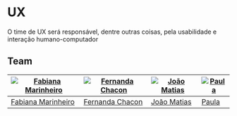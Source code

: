 # UX

O time de UX será responsável, dentre outras coisas, pela usabilidade e interação humano-computador

## Team

[![Fabiana Marinheiro](https://avatars1.githubusercontent.com/u/7595307?v=3&s=400)](https://github.com/Fabixmar) | [![Fernanda Chacon](https://avatars1.githubusercontent.com/u/19351742?v=3&s=400)](https://github.com/fernandachacon) | [![João Matias](https://avatars3.githubusercontent.com/u/9140550?v=3&s=400)](https://github.com/jmatiasn) | [![Paula]()]()
---|---|---|---
[Fabiana Marinheiro](https://github.com/Fabixmar) | [Fernanda Chacon](https://github.com/fernandachacon) | [João Matias](https://github.com/jmatiasn) | [Paula]()
